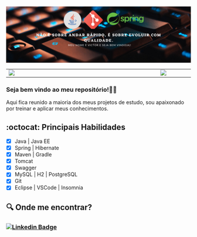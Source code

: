 ![capa github](https://github.com/VictorSimiao/VictorSimiao/blob/main/imagens/capa1.png) 

<center>
  <table>
    <tr>
        <td><img width="400px" align="left" src="https://github-readme-stats.vercel.app/api/top-langs/?username=VictorSimiao&hide=html&layout=compact&theme=buefy" /></td>
        <td><img width="495px" align="left" src="https://github-readme-stats.vercel.app/api?username=VictorSimiao&theme=buefy"/></td>
    </tr>   
  </table>
</center>  


### Seja bem vindo ao meu repositório!👋😄  
Aqui fica reunido a maioria dos meus projetos de estudo, sou apaixonado por treinar e aplicar meus conhecimentos.


## :octocat:  Principais Habilidades
- [x] Java | Java EE
- [x] Spring | Hibernate 
- [x] Maven | Gradle
- [x] Tomcat 
- [x] Swagger 
- [x] MySQL | H2 | PostgreSQL
- [x] Git
- [x] Eclipse | VSCode | Insomnia 

## :mag:  Onde me encontrar?
### [![Linkedin Badge](https://img.shields.io/badge/LinkedIn-0077B5?style=for-the-badge&logo=linkedin&logoColor=white&link=https://www.linkedin.com/in/victorsreis/)](https://www.linkedin.com/in/victorsreis/)












